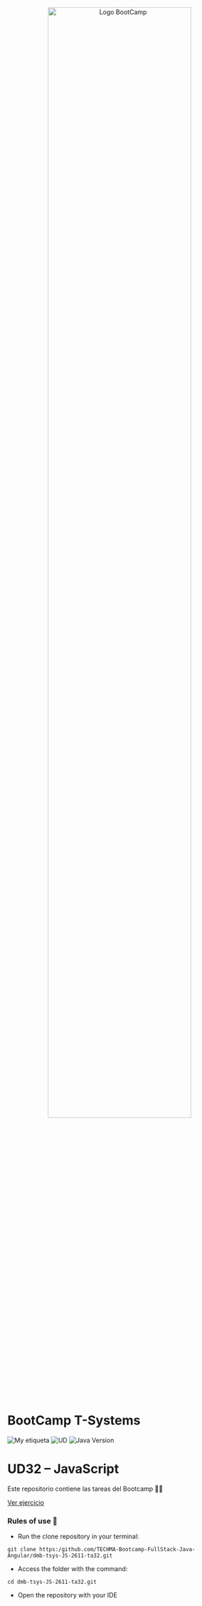 <div align="center"><img width="80%"  src="https://github.com/TECHMA-Bootcamp-FullStack-Java-Angular/dmb-tsys-java-2010-ta15/blob/main/docs/logoDark.png?raw=trueg"  alt="Logo BootCamp" /></div>

# BootCamp T-Systems

![My etiqueta](https://img.shields.io/badge/David%20Maza-DiveCode%F0%9F%90%99-blue) ![UD](https://img.shields.io/badge/TA-32-orange)  ![Java Version](https://img.shields.io/badge/JavaScript-red)

# UD32 – JavaScript

Este repositorio contiene las tareas del Bootcamp 👨‍💻

[Ver ejercicio ](https://techma-bootcamp-fullstack-java-angular.github.io/dmb-tsys-JS-2611-ta32/)  

### Rules of use 🚀

- Run the clone repository in your terminal:

``git clone https:/github.com/TECHMA-Bootcamp-FullStack-Java-Angular/dmb-tsys-JS-2611-ta32.git``

- Access the folder with the command:

`cd dmb-tsys-JS-2611-ta32.git`

- Open the repository with your IDE

